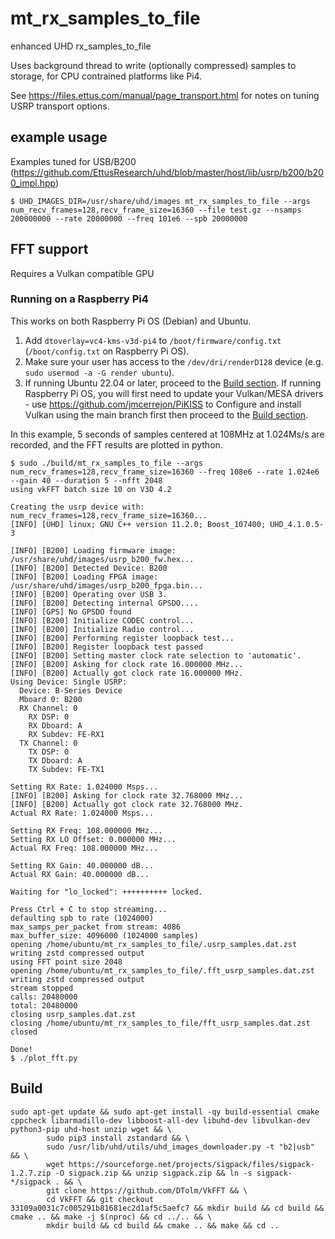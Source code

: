# mt_rx_samples_to_file

enhanced UHD rx_samples_to_file

Uses background thread to write (optionally compressed) samples to storage, for CPU contrained platforms like Pi4.

See https://files.ettus.com/manual/page_transport.html for notes on tuning USRP transport options.

## example usage

Examples tuned for USB/B200 (https://github.com/EttusResearch/uhd/blob/master/host/lib/usrp/b200/b200_impl.hpp)

```
$ UHD_IMAGES_DIR=/usr/share/uhd/images mt_rx_samples_to_file --args num_recv_frames=128,recv_frame_size=16360 --file test.gz --nsamps 200000000 --rate 20000000 --freq 101e6 --spb 20000000
```

## FFT support

Requires a Vulkan compatible GPU

### Running on a Raspberry Pi4

This works on both Raspberry Pi OS (Debian) and Ubuntu.

1. Add `dtoverlay=vc4-kms-v3d-pi4` to `/boot/firmware/config.txt` (`/boot/config.txt` on Raspberry Pi OS).
2. Make sure your user has access to the ```/dev/dri/renderD128``` device (e.g. ```sudo usermod -a -G render ubuntu```).
3. If running Ubuntu 22.04 or later, proceed to the [Build section](#build). If running Raspberry Pi OS, you will first need to update your Vulkan/MESA drivers - use https://github.com/jmcerrejon/PiKISS to Configure and install Vulkan using the main branch first then proceed to the [Build section](#build).

In this example, 5 seconds of samples centered at 108MHz at 1.024Ms/s are recorded, and the FFT results are plotted in python.

```
$ sudo ./build/mt_rx_samples_to_file --args num_recv_frames=128,recv_frame_size=16360 --freq 108e6 --rate 1.024e6 --gain 40 --duration 5 --nfft 2048
using vkFFT batch size 10 on V3D 4.2

Creating the usrp device with: num_recv_frames=128,recv_frame_size=16360...
[INFO] [UHD] linux; GNU C++ version 11.2.0; Boost_107400; UHD_4.1.0.5-3

[INFO] [B200] Loading firmware image: /usr/share/uhd/images/usrp_b200_fw.hex...
[INFO] [B200] Detected Device: B200
[INFO] [B200] Loading FPGA image: /usr/share/uhd/images/usrp_b200_fpga.bin...
[INFO] [B200] Operating over USB 3.
[INFO] [B200] Detecting internal GPSDO.... 
[INFO] [GPS] No GPSDO found
[INFO] [B200] Initialize CODEC control...
[INFO] [B200] Initialize Radio control...
[INFO] [B200] Performing register loopback test... 
[INFO] [B200] Register loopback test passed
[INFO] [B200] Setting master clock rate selection to 'automatic'.
[INFO] [B200] Asking for clock rate 16.000000 MHz... 
[INFO] [B200] Actually got clock rate 16.000000 MHz.
Using Device: Single USRP:
  Device: B-Series Device
  Mboard 0: B200
  RX Channel: 0
    RX DSP: 0
    RX Dboard: A
    RX Subdev: FE-RX1
  TX Channel: 0
    TX DSP: 0
    TX Dboard: A
    TX Subdev: FE-TX1

Setting RX Rate: 1.024000 Msps...
[INFO] [B200] Asking for clock rate 32.768000 MHz... 
[INFO] [B200] Actually got clock rate 32.768000 MHz.
Actual RX Rate: 1.024000 Msps...

Setting RX Freq: 108.000000 MHz...
Setting RX LO Offset: 0.000000 MHz...
Actual RX Freq: 108.000000 MHz...

Setting RX Gain: 40.000000 dB...
Actual RX Gain: 40.000000 dB...

Waiting for "lo_locked": ++++++++++ locked.

Press Ctrl + C to stop streaming...
defaulting spb to rate (1024000)
max_samps_per_packet from stream: 4086
max_buffer_size: 4096000 (1024000 samples)
opening /home/ubuntu/mt_rx_samples_to_file/.usrp_samples.dat.zst
writing zstd compressed output
using FFT point size 2048
opening /home/ubuntu/mt_rx_samples_to_file/.fft_usrp_samples.dat.zst
writing zstd compressed output
stream stopped
calls: 20480000
total: 20480000
closing usrp_samples.dat.zst
closing /home/ubuntu/mt_rx_samples_to_file/fft_usrp_samples.dat.zst
closed

Done!
$ ./plot_fft.py
```

## Build

```
sudo apt-get update && sudo apt-get install -qy build-essential cmake cppcheck libarmadillo-dev libboost-all-dev libuhd-dev libvulkan-dev python3-pip uhd-host unzip wget && \
        sudo pip3 install zstandard && \
        sudo /usr/lib/uhd/utils/uhd_images_downloader.py -t "b2|usb" && \
        wget https://sourceforge.net/projects/sigpack/files/sigpack-1.2.7.zip -O sigpack.zip && unzip sigpack.zip && ln -s sigpack-*/sigpack . && \
        git clone https://github.com/DTolm/VkFFT && \
        cd VkFFT && git checkout 33109a0031c7c005291b81681ec2d1af5c5aefc7 && mkdir build && cd build && cmake .. && make -j $(nproc) && cd ../.. && \
        mkdir build && cd build && cmake .. && make && cd ..
```

